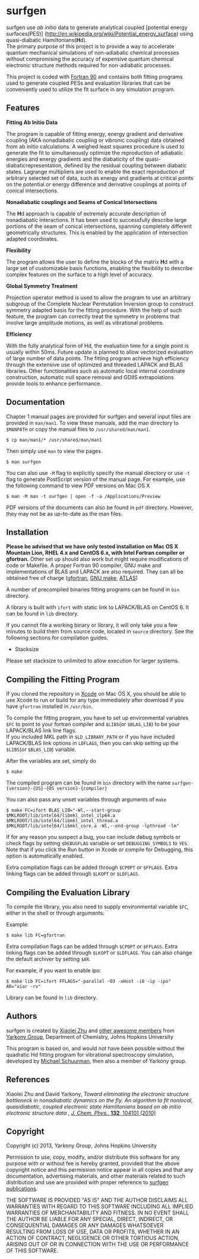 surfgen
=======

surfgen use *ab initio* data to generate analytical coupled [potential energy surfaces(PES)]
(http://en.wikipedia.org/wiki/Potential_energy_surface) using quasi-diabatic Hamiltonians(**H**d).  
The primary purpose of this project is to provide a way to accelerate quantum mechanical 
simulations of non-adiabatic chemical processes without compromising the accuracy of 
expensive quantum chemical electronic structure methods required for non-adiabatic processes.

This project is coded with [Fortran 90](http://en.wikipedia.org/wiki/Fortran_90#Fortran_90) 
and contains both fitting programs used to generate coupled PESs and evaluation libraries 
that can be conveniently used to utilize the fit surface in any simulation program.

Features
--------

**Fitting Ab Initio Data**

The program is capable of fitting energy, energy gradient and derivative coupling (AKA nonadiabatic coupling or
vibronic coupling) data obtained from ab initio calculations.  A weighed least squares procedure is used to generate
the fit to simultaneously optimize the reproduction of adiabatic energies and energy gradients and the diabaticity of
the quasi-diabaticrepresentation, defined by the residual coupling between diabatic states.  Lagrange multipliers are
used to enable the exact reproduction of arbitrary selected set of data, such as energy and gradients at critical
points on the potential or energy difference and derivative couplings at points of conical intersections.

**Nonadiabatic couplings and Seams of Conical Intersections**

The **H**d approach is capable of extremely accurate description of nonadiabatic interactions.  It has been used to 
successfully describe large portions of the seam of conical intersections, spanning completely different 
geometrically structures.  This is enabled by the application of intersection adapted coordinates.

**Flexibility**
              
The program allows the user to define the blocks of the matrix **H**d with a large set of customizable basis functions,
enabling the flexibility to describe complex features on the surface to a high level of accuracy.

**Global Symmetry Treatment**

Projection operator method is used to allow the program to use an arbitrary subgroup of the Complete Nuclear 
Permutation Inversion group to construct symmetry adapted basis for the fitting procedure.  With the help of 
such feature, the program can correctly treat the symmetry in problems that involve large amplitude motions, 
as well as vibrational problems.

**Efficiency**

With the fully analytical form of Hd, the evaluation time for a single point is usually within 50ms. Future 
update is planned to allow vectorized evaluation of large number of data points.  The fitting program achieve 
high efficiency through the extensive use of optimized and threaded LAPACK and BLAS libraries.   Other 
functionalities such as automatic local internal coordinate construction, automatic null space removal and 
GDIIS extrapolations provide tools to enhance performance.

Documentation
-------------

Chapter 1 manual pages are provided for surfgen and several input files are provided in `man/man1`.
To view these manuals, add the man directory to `$MANPATH` or copy the manual files to `/usr/shared/man/man1`.

    $ cp man/man1/* /usr/shared/man/man1

Then simply use `man` to view the pages.  

    $ man surfgen

You can also use `-M` flag to explicitly specify the manual directory or use `-t` flag to generate PostScript
version of the manual page.  For example, use the following command to view PDF versions on Mac OS X

    $ man -M man -t surfgen | open -f -a /Applications/Preview

PDF versions of the documents can also be found in `pdf` directory.  However, they may not be as up-to-date
as the man files.

Installation
------------

**Please be advised that we have only tested installation on Mac OS X Mountain Lion, RHEL 4.x
and CentOS 6.x, with Intel Fortran compiler or gfortran.**  Other set up should also work but
might require modifications of code or Makefile.   A proper Fortran 90 compiler, GNU make 
and implementations of BLAS and LAPACK are also required.   They can all be obtained free of charge
([gfortran](http://gcc.gnu.org/wiki/GFortran), [GNU make](http://www.gnu.org/software/make/), 
[ATLAS](http://math-atlas.sourceforge.net))

A number of precompiled binaries fitting programs can be found in `bin` directory.

A library is built with `ifort` with static link to LAPACK/BLAS on CentOS 6.  It can be found in
`lib` directory.

If you cannot file a working binary or library, it will only take you a few minutes to build them
from source code, located in `source` directory.  See the following sections for compilation guides.

* Stacksize

Please set stacksize to unlimited to allow execution for larger systems.

Compiling the Fitting Program
-----------------------------

If you cloned the repository in [Xcode](https://developer.apple.com/xcode/) on Mac OS X, 
you should be able to use Xcode to run or build for any type immediately after download 
if you have `gfortran` installed in `/usr/bin`.

To compile the fitting program, you have to set up environmental variables `$FC` to point to 
your fortran compiler and `$LIBS`(or `$BLAS_LIB`) to be your LAPACK/BLAS link line flags.  
If you included MKL path in `$LD_LIBRARY_PATH` or if you have included LAPACK/BLAS link options 
in `LDFLAGS`, then you can skip setting up the `$LIBS`(or `$BLAS_LIB`) variable.

After the variables are set, simply do

    $ make 

The compiled program can be found in `bin` directory with the name 
`surfgen-{version}-{OS}-{OS version}-{compiler}`

You can also pass any unset variables through arguments of `make`

    $ make FC=ifort BLAS_LIB="-Wl,--start-group  $MKLROOT/lib/intel64/libmkl_intel_ilp64.a $MKLROOT/lib/intel64/libmkl_intel_thread.a $MKLROOT/lib/intel64/libmkl_core.a -Wl,--end-group -lpthread -lm"

If for any reason you suspect a bug, you can include debug symbols or check flags by setting `$DEBUGFLAG` variable 
or set `DEBUGGING_SYMBOLS` to `YES`.  Note that if you click the Run button in Xcode or compile for Debugging, this 
option is automatically enabled.

Extra compilation flags can be added through `$CPOPT` or `$FFLAGS`.  Extra linking flags can be added through
`$LKOPT` or `$LDFLAGS`.

Compiling the Evaluation Library
--------------------------------

To compile the library, you also need to supply environmental variable `$FC`, 
either in the shell or through arguments.

Example:

    $ make lib FC=gfortran

Extra compilation flags can be added through `$CPOPT` or `$FFLAGS`.  Extra linking flags can be added through
`$LKOPT` or `$LDFLAGS`.  You can also change the default archiver by setting `$AR`.  

For example, if you want to enable ipo:

    $ make lib FC=ifort FFLAGS="-parallel -O3 -xHost -i8 -ip -ipo" AR="xiar -rv"

Library can be found in `lib` directory.

Authors
-------

surfgen is created by [Xiaolei Zhu](http://www.linkedin.com/in/virtualzx) and 
[other awesome members](http://www.jhu.edu/~chem/yarkony/group.html)
from [Yarkony Group](http://www.jhu.edu/~chem/yarkony/), Department of Chemistry, Johns Hopkins University

This program is based on, and would not have been possible without the quadratic Hd fitting program 
for vibrational spectroscopy simulation, developed by 
[Michael Schuurman](ca.linkedin.com/pub/michael-schuurman/7/996/32), then also a member of Yarkony group.

References
----------
  
Xiaolei Zhu and David Yarkony, *Toward eliminating the electronic structure bottleneck in* 
*nonadiabatic dynamics on the fly: An algorithm to fit nonlocal, quasidiabatic, coupled* 
*electronic state Hamiltonians based on ab initio electronic structure data* ,
[*J. Chem. Phys.*, **132**, 104101 (2010)](http://dx.doi.org/10.1063/1.3324982)

Copyright
---------

Copyright (c) 2013, Yarkony Group, Johns Hopkins University

Permission to use, copy, modify, and/or distribute this software for any purpose with or without fee is 
hereby granted, provided that the above copyright notice and this permission notice appear in all copies
and that any documentation, advertising materials, and other materials related to such distribution and 
use are provided with proper reference to 
[surfgen publications](https://github.com/virtualzx-nad/surfgen/blob/master/README.md#references).

THE SOFTWARE IS PROVIDED "AS IS" AND THE AUTHOR DISCLAIMS ALL WARRANTIES WITH REGARD TO THIS SOFTWARE 
INCLUDING ALL IMPLIED WARRANTIES OF MERCHANTABILITY AND FITNESS. IN NO EVENT SHALL THE AUTHOR BE LIABLE 
FOR ANY SPECIAL, DIRECT, INDIRECT, OR CONSEQUENTIAL DAMAGES OR ANY DAMAGES WHATSOEVER RESULTING FROM LOSS 
OF USE, DATA OR PROFITS, WHETHER IN AN ACTION OF CONTRACT, NEGLIGENCE OR OTHER TORTIOUS ACTION, ARISING OUT 
OF OR IN CONNECTION WITH THE USE OR PERFORMANCE OF THIS SOFTWARE.
